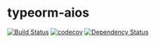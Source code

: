 
# typeorm-aios

[![Build Status](https://travis-ci.org/thinkbaer/node-typeorm-aios.svg?branch=master)](https://travis-ci.org/thinkbaer/node-typeorm-aios)
[![codecov](https://codecov.io/gh/thinkbaer/node-typeorm-aios/branch/master/graph/badge.svg)](https://codecov.io/gh/thinkbaer/node-typeorm-aios)
[![Dependency Status](https://david-dm.org/thinkbaer/node-typeorm-aios.svg)](https://david-dm.org/thinkbaer/node-typeorm-aios)
